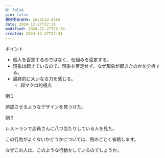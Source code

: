 ```yaml
---
Q: false
pin: false
最終更新日時: Invalid date
date: 2024-12-27T22:34
modified: 2024-12-27T22:34
created: 2024-12-27T22:34
---
```

  

ポイント

- 個人を否定するのではなく、仕組みを否定する。
- 現象は起きているので、現象を否定せず、なぜ現象が起きたのかを分析する。
- 最終的に大いなる力を感じる。
    - 超マクロ的視点

  

  

例１

誤認させるようなデザインを見つけた。

  

  

例２

レストランで店員さんに八つ当たりしている人を見た。

この行為がよくないかどうかについては、例のごとく省略します。

  

なぜこの人は、このような行動をしているのでしょうか。